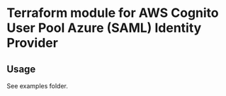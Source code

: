 # Terraform module for AWS Cognito User Pool Azure (SAML) Identity Provider

## Usage

See examples folder.

<!--- BEGIN_TF_DOCS --->
<!--- END_TF_DOCS --->